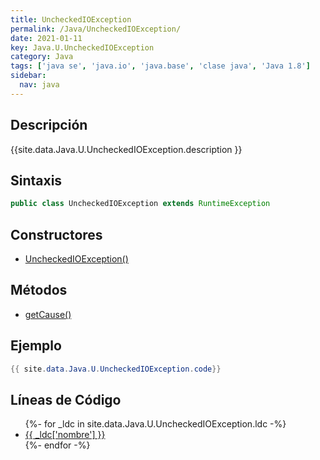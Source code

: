 ```yaml
---
title: UncheckedIOException
permalink: /Java/UncheckedIOException/
date: 2021-01-11
key: Java.U.UncheckedIOException
category: Java
tags: ['java se', 'java.io', 'java.base', 'clase java', 'Java 1.8']
sidebar: 
  nav: java
---
```


## Descripción
{{site.data.Java.U.UncheckedIOException.description }}

## Sintaxis
~~~java
public class UncheckedIOException extends RuntimeException
~~~

## Constructores
* [UncheckedIOException()](/Java/UncheckedIOException/UncheckedIOException/)

## Métodos
* [getCause()](/Java/UncheckedIOException/getCause)

## Ejemplo
~~~java
{{ site.data.Java.U.UncheckedIOException.code}}
~~~

## Líneas de Código
<ul>
{%- for _ldc in site.data.Java.U.UncheckedIOException.ldc -%}
   <li>
       <a href="{{_ldc['url'] }}">{{ _ldc['nombre'] }}</a>
   </li>
{%- endfor -%}
</ul>
